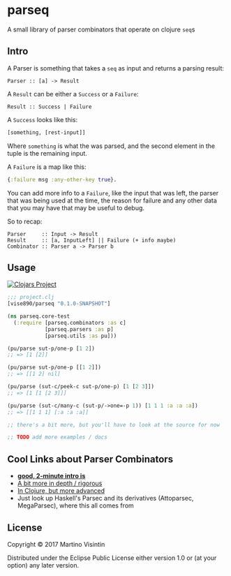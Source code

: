 # parseq

A small library of parser combinators that operate on clojure `seq`s

## Intro

A Parser is something that takes a `seq` as input and returns a parsing result:

```
Parser :: [a] -> Result
```

A `Result` can be either a `Success` or a `Failure`:

```
Result :: Success | Failure
```

A `Success` looks like this:

```clojure
[something, [rest-input]]
```

Where `something` is what the was parsed, and the second element in the tuple
is the remaining input.

A `Failure` is a map like this:

```clojure
{:failure msg :any-other-key true}.
```

You can add more info to a `Failure`, like the input that was left, the parser
that was being used at the time, the reason for failure and any other data that
you may have that may be useful to debug.

So to recap:

```
Parser     :: Input -> Result
Result     :: [a, InputLeft] || Failure (+ info maybe)
Combinator :: Parser a -> Parser b
```

## Usage

[![Clojars Project](https://img.shields.io/clojars/v/vise890/parseq.svg)](https://clojars.org/vise890/parseq)

```clojure
;;; project.clj
[vise890/parseq "0.1.0-SNAPSHOT"]
```

```clojure
(ns parseq.core-test
  (:require [parseq.combinators :as c]
            [parseq.parsers :as p]
            [parseq.utils :as pu]))

(pu/parse sut-p/one-p [1 2])
;; => [1 [2]]

(pu/parse sut-p/one-p [[1 2]])
;; => [[1 2] nil]

(pu/parse (sut-c/peek-c sut-p/one-p) [1 [2 3]])
;; => [1 [1 [2 3]]]

(pu/parse (sut-c/many-c (sut-p/->one=-p 1)) [1 1 1 :a :a :a])
;; => [[1 1 1] [:a :a :a]]

;; there's a bit more, but you'll have to look at the source for now

;; TODO add more examples / docs
```

## Cool Links about Parser Combinators

* [**good, 2-minute intro is**](http://theorangeduck.com/page/you-could-have-invented-parser-combinators)
* [A bit more in depth / rigorous](http://sigusr2.net/parser-combinators-made-simple.html)
* [In Clojure, but more advanced](https://gist.github.com/kachayev/b5887f66e2985a21a466)
* Just look up Haskell's Parsec and its derivatives (Attoparsec, MegaParsec), where this all comes from

## License

Copyright © 2017 Martino Visintin

Distributed under the Eclipse Public License either version 1.0 or (at
your option) any later version.

